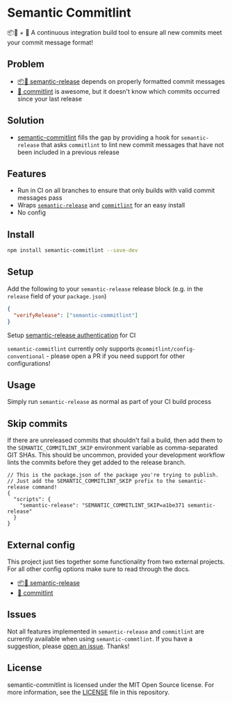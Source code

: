# Semantic Commitlint

📦🚀 + 📓 A continuous integration build tool to ensure all new commits meet your commit message format!

## Problem

* [📦🚀 semantic-release](https://github.com/semantic-release/semantic-release) depends on properly
  formatted commit messages
* [📓 commitlint](https://github.com/marionebl/commitlint) is awesome, but it doesn't know which
  commits occurred since your last release

## Solution

* [semantic-commitlint](https://github.com/adriancarriger/semantic-commitlint) fills the gap by
  providing a hook for `semantic-release` that asks `commitlint` to lint new commit messages that
  have not been included in a previous release

## Features

* Run in CI on all branches to ensure that only builds with valid commit messages pass
* Wraps [`semantic-release`](https://github.com/semantic-release/semantic-release) and
  [`commitlint`](https://github.com/marionebl/commitlint) for an easy install
* No config

## Install

```bash
npm install semantic-commitlint --save-dev
```

## Setup

Add the following to your `semantic-release` release block (e.g. in the `release` field of your
`package.json`)

```json
{
  "verifyRelease": ["semantic-commitlint"]
}
```

Setup [semantic-release authentication](https://github.com/semantic-release/semantic-release/blob/caribou/docs/usage/ci-configuration.md#ci-configuration) for CI

`semantic-commitlint` currently only supports `@commitlint/config-conventional` - please open a PR
if you need support for other configurations!

## Usage

Simply run `semantic-release` as normal as part of your CI build process

## Skip commits

If there are unreleased commits that shouldn't fail a build, then add them to the
`SEMANTIC_COMMITLINT_SKIP` environment variable as comma-separated GIT SHAs. This should be
uncommon, provided your development workflow lints the commits before they get added to the release
branch.

```jsonc
// This is the package.json of the package you're trying to publish.
// Just add the SEMANTIC_COMMITLINT_SKIP prefix to the semantic-release command!
{
  "scripts": {
    "semantic-release": "SEMANTIC_COMMITLINT_SKIP=a1be371 semantic-release"
  }
}
```

## External config

This project just ties together some functionality from two external projects. For all other config
options make sure to read through the docs.

* [📦🚀 semantic-release](https://github.com/semantic-release/semantic-release)
* [📓 commitlint](https://github.com/marionebl/commitlint)

## Issues

Not all features implemented in `semantic-release` and `commitlint` are currently available when
using `semantic-commtlint`. If you have a suggestion, please
[open an issue](https://github.com/mixmaxhq/semantic-commitlint/issues/new). Thanks!

## License

semantic-commitlint is licensed under the MIT Open Source license.
For more information, see the [LICENSE] file in this repository.

[LICENSE]: https://github.com/mixmaxhq/semantic-commitlint/blob/master/LICENSE
